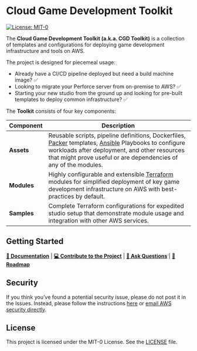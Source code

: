 # Cloud Game Development Toolkit

[![License: MIT-0](https://img.shields.io/badge/License-MIT-0)](LICENSE)

The **Cloud Game Development Toolkit (a.k.a. CGD Toolkit)** is a collection of templates and configurations for deploying game development infrastructure and tools on AWS. 

The project is designed for piecemeal usage:

- Already have a CI/CD pipeline deployed but need a build machine image? :white_check_mark:
- Looking to migrate your Perforce server from on-premise to AWS? :white_check_mark:
- Starting your new studio from the ground up and looking for pre-built templates to deploy common infrastructure? :white_check_mark:

The **Toolkit** consists of four key components:

| Component | Description
|-|-|
|**Assets**| Reusable scripts, pipeline definitions, Dockerfiles, [Packer](https://www.packer.io/) templates, [Ansible](https://github.com/ansible/ansible) Playbooks to configure workloads after deployment, and other resources that might prove useful or are dependencies of any of the modules.
|**Modules**| Highly configurable and extensible [Terraform](https://www.terraform.io/) modules for simplified deployment of key game development infrastructure on AWS with best-practices by default.
|**Samples**| Complete Terraform configurations for expedited studio setup that demonstrate module usage and integration with other AWS services.

## Getting Started

**[📖 Documentation](https://aws-games.github.io/cloud-game-development-toolkit/latest/)**  |  **[💻 Contribute to the Project](https://aws-games.github.io/cloud-game-development-toolkit/contributing/)**  |  **[💬 Ask Questions](https://github.com/aws-games/cloud-game-development-toolkit/discussions/)**  |  **[🚧 Roadmap](https://github.com/orgs/aws-games/projects/1/views/1)**

## Security

If you think you’ve found a potential security issue, please do not post it in the Issues.  Instead, please follow the instructions [here](https://aws.amazon.com/security/vulnerability-reporting/) or [email AWS security directly](mailto:aws-security@amazon.com).

## License

This project is licensed under the MIT-0 License. See the [LICENSE](LICENSE) file.